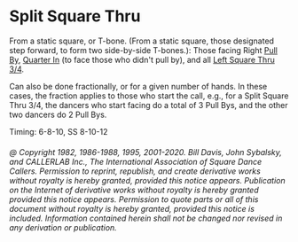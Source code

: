 
# Split Square Thru

From a static square, or T-bone. (From a static square, those designated step forward,
to form two side-by-side T-bones.): Those facing Right [Pull By](../b1/pull_by.md), 
[Quarter In](quarter_in.md) (to face those who didn't pull by), 
and all [Left Square Thru 3/4](../b1/square_thru.md).

Can also be done fractionally, or for a given number of hands. In these cases, the
fraction applies to those who start the call, e.g., for a Split Square Thru 3/4, the
dancers who start facing do a total of 3 Pull Bys, and the other two dancers do 2 Pull
Bys.

Timing: 6-8-10, SS 8-10-12

###### @ Copyright 1982, 1986-1988, 1995, 2001-2020. Bill Davis, John Sybalsky, and CALLERLAB Inc., The International Association of Square Dance Callers. Permission to reprint, republish, and create derivative works without royalty is hereby granted, provided this notice appears. Publication on the Internet of derivative works without royalty is hereby granted provided this notice appears. Permission to quote parts or all of this document without royalty is hereby granted, provided this notice is included. Information contained herein shall not be changed nor revised in any derivation or publication.
